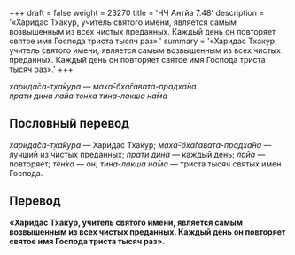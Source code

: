 +++
draft = false
weight = 23270
title = 'ЧЧ Антйа 7.48'
description = '«Харидас Тхакур, учитель святого имени, является самым возвышенным из всех чистых преданных. Каждый день он повторяет святое имя Господа триста тысяч раз».'
summary = '«Харидас Тхакур, учитель святого имени, является самым возвышенным из всех чистых преданных. Каждый день он повторяет святое имя Господа триста тысяч раз».'
+++

_харида̄са-т̣ха̄кура — маха̄-бха̄гавата-прадха̄на  
прати дина лайа тен̇ха тина-лакша на̄ма_

## Пословный перевод

_харида̄са_\-_т̣ха̄кура_ — Харидас Тхакур; _маха̄_\-_бха̄гавата_\-_прадха̄на_ — лучший из чистых преданных; _прати_ _дина_ — каждый день; _лайа_ — повторяет; _тен̇ха_ — он; _тина_\-_лакша_ _на̄ма_ — триста тысяч святых имен Господа.

## Перевод

**«Харидас Тхакур, учитель святого имени, является самым возвышенным из всех чистых преданных. Каждый день он повторяет святое имя Господа триста тысяч раз».**
